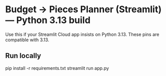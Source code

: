 
# Budget → Pieces Planner (Streamlit) — Python 3.13 build

Use this if your Streamlit Cloud app insists on Python 3.13.
These pins are compatible with 3.13.

## Run locally
pip install -r requirements.txt
streamlit run app.py
